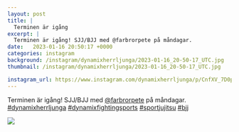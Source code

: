 ```yaml
---
layout: post
title: |
  Terminen är igång
excerpt: |
  Terminen är igång! SJJ/BJJ med @farbrorpete på måndagar.    
date:   2023-01-16 20:50:17 +0000
categories: instagram
background: /instagram/dynamixherrljunga/2023-01-16_20-50-17_UTC.jpg
thumbnail: /instagram/dynamixherrljunga/2023-01-16_20-50-17_UTC.jpg

instagram_url: https://www.instagram.com/dynamixherrljunga/p/CnfXV_7D0pI
---
```

Terminen är igång! SJJ/BJJ med [@farbrorpete](https://www.instagram.com/farbrorpete/) på måndagar. [#dynamixherrljunga](https://www.instagram.com/explore/tags/dynamixherrljunga/) [#dynamixfightingsports](https://www.instagram.com/explore/tags/dynamixfightingsports/) [#sportjujitsu](https://www.instagram.com/explore/tags/sportjujitsu/) [#bjj](https://www.instagram.com/explore/tags/bjj/)



<img src='{{ site.baseurl }}/instagram/dynamixherrljunga/2023-01-16_20-50-17_UTC.jpg' class='img-fluid' />
